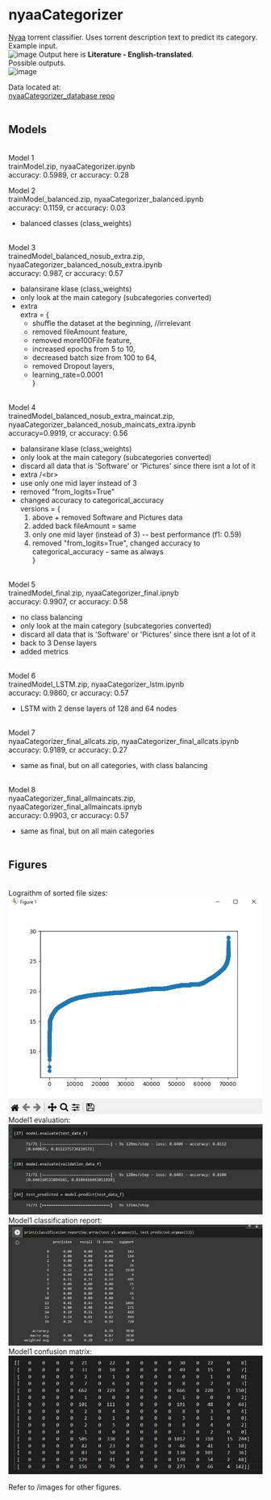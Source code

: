 ﻿# nyaaCategorizer

[Nyaa](https://nyaa.si) torrent classifier. Uses torrent description text to predict its category. <br>
Example input. <br>
![image](https://github.com/hiddenMedic/nyaaCategorizer/assets/124312252/9b007159-f1ee-4c29-80e3-c7960ffa9f33)
Output here is **Literature - English-translated**. <br>
Possible outputs. <br>
![image](https://github.com/hiddenMedic/nyaaCategorizer/assets/124312252/e8d2a331-adde-4cbb-89ce-d0a27490fbf0)

Data located at: <br>
[nyaaCategorizer_database repo](https://github.com/hiddenMedic/nyaaCategorizer_database) <br><br>

<h2>Models</h2> <br>
Model 1 <br>
trainModel.zip, nyaaCategorizer.ipynb <br>
accuracy: 0.5989, cr accuracy: 0.28 <br>

Model 2 <br>
trainModel_balanced.zip, nyaaCategorizer_balanced.ipynb <br>
accuracy: 0.1159, cr accuracy: 0.03 <br> 
+ balanced classes (class_weights) <br> <br>

Model 3 <br>
trainedModel_balanced_nosub_extra.zip, nyaaCategorizer_balanced_nosub_extra.ipynb <br>
accuracy: 0.987, cr accuracy: 0.57 <br>
+ balansirane klase (class_weights) <br>
+ only look at the main category (subcategories converted) <br>
+ extra <br>
extra = { <br> 
    + shuffle the dataset at the beginning, //irrelevant <br>
    + removed fileAmount feature, <br> 
    + removed more100File feature, <br>
    + increased epochs from 5 to 10, <br>
    + decreased batch size from 100 to 64, <br>
    + removed Dropout layers, <br>
    + learning_rate=0.0001 <br>
} <br> <br>

Model 4 <br>
trainedModel_balanced_nosub_extra_maincat.zip, nyaaCategorizer_balanced_nosub_maincats_extra.ipynb <br>
accuracy=0.9919, cr accuracy: 0.56 <br>
+ balansirane klase (class_weights) <br>
+ only look at the main category (subcategories converted)<br>
+ discard all data that is 'Software' or 'Pictures' since there isnt a lot of it<br>
+ extra /\<br>
+ use only one mid layer instead of 3<br>
+ removed "from_logits=True"<br>
+ changed accuracy to categorical_accuracy<br>
versions = {<br>
    1. above + removed Software and Pictures data<br>
    2. added back fileAmount = same<br>
    3. only one mid layer (instead of 3) -- best performance (f1: 0.59)<br>
    4. removed "from_logits=True", changed accuracy to categorical_accuracy - same as always<br>
}<br><br>

Model 5<br>
trainedModel_final.zip, nyaaCategorizer_final.ipnyb<br>
accuracy: 0.9907, cr accuracy: 0.58 <br>
+ no class balancing<br>
+ only look at the main category (subcategories converted)<br>
+ discard all data that is 'Software' or 'Pictures' since there isnt a lot of it<br>
+ back to 3 Dense layers <br>
+ added metrics<br><br>

Model 6<br>
trainedModel_LSTM.zip, nyaaCategorizer_lstm.ipynb<br>
accuracy: 0.9860, cr accuracy: 0.57<br>
+ LSTM with 2 dense layers of 128 and 64 nodes<br><br>

Model 7<br>
nyaaCategorizer_final_allcats.zip, nyaaCategorizer_final_allcats.ipynb<br>
accuracy: 0.9189, cr accuracy: 0.27<br>
+ same as final, but on all categories, with class balancing<br><br>

Model 8<br>
nyaaCategorizer_final_allmaincats.zip, nyaaCategorizer_final_allmaincats.ipnyb<br>
accuracy: 0.9903, cr accuracy: 0.57<br>
+ same as final, but on all main categories<br><br>

<h2>Figures</h2><br>
Lograithm of sorted file sizes: <br>
<img src="https://github.com/hiddenMedic/nyaaCategorizer/blob/main/images/2_logFilesize.png?raw=true">
Model1 evaluation: <br>
<img src="https://github.com/hiddenMedic/nyaaCategorizer/blob/main/images/model1/6_evaluate.png?raw=true">
Model1 classification report: <br>
<img src="https://github.com/hiddenMedic/nyaaCategorizer/blob/main/images/model1/7_classificationReport.png?raw=true">
Model1 confusion matrix: <br>
<img src="https://github.com/hiddenMedic/nyaaCategorizer/blob/main/images/model1/8_confusionMatrix.png?raw=true">

Refer to /images for other figures. 
